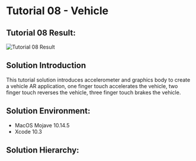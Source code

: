 Tutorial 08 - Vehicle
====================

## Tutorial 08 Result:
![Tutorial 08 Result](https://github.com/jingyangcarl/Resources/blob/master/ARKitTutorial/Tutorial08_Vehicle/result.gif)

## Solution Introduction
This tutorial solution introduces accelerometer and graphics body to create a vehicle AR application, one finger touch accelerates the vehicle, two finger touch reverses the vehicle, three finger touch brakes the vehicle.

## Solution Environment:
* MacOS Mojave 10.14.5
* Xcode 10.3

## Solution Hierarchy:
